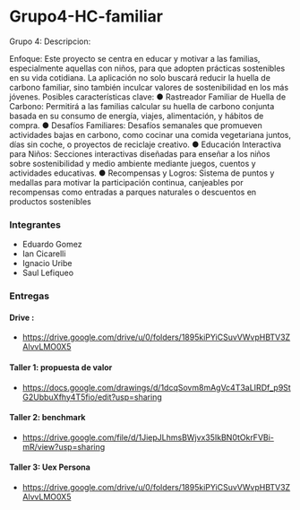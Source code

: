 # Grupo4-HC-familiar
Grupo 4:
Descripcion: 

Enfoque: Este proyecto se centra en educar y motivar a las familias, especialmente aquellas
con niños, para que adopten prácticas sostenibles en su vida cotidiana. La aplicación no
solo buscará reducir la huella de carbono familiar, sino también inculcar valores de
sostenibilidad en los más jóvenes.
Posibles características clave:
● Rastreador Familiar de Huella de Carbono: Permitirá a las familias calcular su huella
de carbono conjunta basada en su consumo de energía, viajes, alimentación, y
hábitos de compra.
● Desafíos Familiares: Desafíos semanales que promueven actividades bajas en
carbono, como cocinar una comida vegetariana juntos, días sin coche, o proyectos
de reciclaje creativo.
● Educación Interactiva para Niños: Secciones interactivas diseñadas para enseñar a
los niños sobre sostenibilidad y medio ambiente mediante juegos, cuentos y
actividades educativas.
● Recompensas y Logros: Sistema de puntos y medallas para motivar la participación
continua, canjeables por recompensas como entradas a parques naturales o
descuentos en productos sostenibles

### Integrantes
+ Eduardo Gomez
+ Ian Cicarelli
+ Ignacio Uribe
+ Saul Lefiqueo

### Entregas
#### Drive :
+ https://drive.google.com/drive/u/0/folders/1895kiPYiCSuvVWvpHBTV3ZAlvvLMO0X5
#### Taller 1: propuesta de valor
+ https://docs.google.com/drawings/d/1dcqSovm8mAgVc4T3aLIRDf_p9StG2UbbuXfhy4T5fio/edit?usp=sharing

#### Taller 2: benchmark
+ https://drive.google.com/file/d/1JiepJLhmsBWjvx35IkBN0tOkrFVBi-mR/view?usp=sharing

#### Taller 3: Uex Persona
+ https://drive.google.com/drive/u/0/folders/1895kiPYiCSuvVWvpHBTV3ZAlvvLMO0X5

